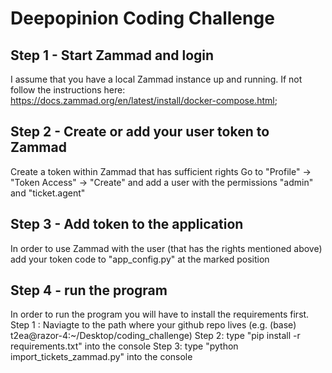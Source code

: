 # Deepopinion Coding Challenge

## Step 1 -  Start Zammad and login
I assume that you have a local Zammad instance up and running. If not follow the instructions here: 
https://docs.zammad.org/en/latest/install/docker-compose.html;

## Step 2 - Create or add your user token to Zammad
Create a token within Zammad that has sufficient rights
Go to "Profile" -> "Token Access" -> "Create" and add a user with
the permissions  "admin" and  "ticket.agent"

## Step 3 - Add token to the application
In order to use Zammad with the user (that has the rights mentioned above) add your token code
to "app_config.py" at the marked position

## Step 4 - run the program
In order to run the program you will have to install the requirements first.
Step 1 : Naviagte to the path where your github repo lives (e.g. (base) t2ea@razor-4:~/Desktop/coding_challenge)
Step 2: type "pip install -r requirements.txt" into the console
Step 3: type "python import_tickets_zammad.py" into the console

